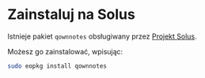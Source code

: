# Zainstaluj na Solus

Istnieje pakiet `qownnotes` obsługiwany przez [Projekt Solus](https://getsol.us/).

Możesz go zainstalować, wpisując:

```bash
sudo eopkg install qownnotes
```
